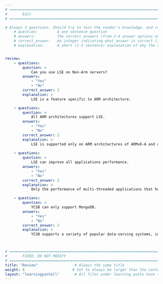 ```yaml
---
# ================================================================================
#       Edit
# ================================================================================

# Always 3 questions. Should try to test the reader's knowledge, and reinforce the key points you want them to remember.
    # question:         A one sentence question
    # answers:          The correct answers (from 2-4 answer options only). Should be surrounded by quotes.
    # correct_answer:   An integer indicating what answer is correct (index starts from 1)
    # explanation:      A short (1-3 sentence) explanation of why the correct answer is correct. Can add additional context if desired


review:
    - questions:
        question: >
            Can you use LSE on Non-Arm servers?
        answers:
            - "Yes"
            - "No"
        correct_answer: 2                    
        explanation: >
            LSE is a feature specific to ARM architecture.

    - questions:
        question: >
            All ARM architectures support LSE.
        answers:
            - "Yes"
            - "No"
        correct_answer: 2                  
        explanation: >
            LSE is supported only on ARM architectures of ARMv8-A and above.
               
    - questions:
        question: >
            LSE can improve all applications performance.
        answers:
            - "Yes"
            - "No"
        correct_answer: 2                    
        explanation: >
            Only the performance of multi-threaded applications that heavily rely on atomic operations and synchronization primitives can be improved potentially.

    - questions:
        question: >
            YCSB can only support MongoDB.
        answers:
            - "Yes"
            - "No"
        correct_answer: 2                    
        explanation: >
            YCSB supports a variety of popular data-serving systems, including Apache Cassandra, MongoDB, Redis, HBase, Amazon DynamoDB, and more. It provides a set of workload scenarios that can be customized to simulate specific application patterns and data access patterns.



# ================================================================================
#       FIXED, DO NOT MODIFY
# ================================================================================
title: "Review"                 # Always the same title
weight: 8                      # Set to always be larger than the content in this path
layout: "learningpathall"       # All files under learning paths have this same wrapper
---
```

